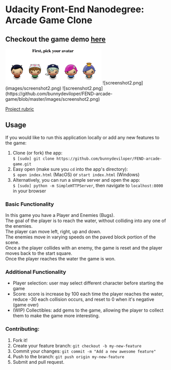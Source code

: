 # Udacity Front-End Nanodegree: Arcade Game Clone

## Checkout the game demo [here](https://bunnydeviloper.github.io/FEND-arcade-game/)
<img src="images/screenshot1.png" alt="screenshot 1" width="300px">
![screenshot2.png](images/screenshot2.png)  
![screenshot2.png](https://github.com/bunnydeviloper/FEND-arcade-game/blob/master/images/screenshot2.png)

[Project rubric](https://review.udacity.com/#!/projects/2696458597/rubric)

## Usage
If you would like to run this application locally or add any new features to the game:
  1. Clone (or fork) the app:  
    `$ [sudo] git clone https://github.com/bunnydeviloper/FEND-arcade-game.git`
  2. Easy open (make sure you `cd` into the app's directory):  
    `$ open index.html` (MacOS) or `start index.html` (Windows)
  3. Alternatively, you can run a simple server and open the app:  
    `$ [sudo] python -m SimpleHTTPServer`, then navigate to `localhost:8000` in your browser

### Basic Functionality
In this game you have a Player and Enemies (Bugs).  
The goal of the player is to reach the water, without colliding into any one of the enemies.  
The player can move left, right, up and down.  
The enemies move in varying speeds on the paved block portion of the scene.  
Once a the player collides with an enemy, the game is reset and the player moves back to the start square.  
Once the player reaches the water the game is won.  

### Additional Functionality
* Player selection: user may select different character before starting the game
* Score: score is increase by 100 each time the player reaches the water, reduce -30 each collision occurs, and reset to 0 when it's negative (game over)
* (WIP) Collectibles: add gems to the game, allowing the player to collect them to make the game more interesting.

### Contributing:
1. Fork it!
2. Create your feature branch: `git checkout -b my-new-feature`
3. Commit your changes: `git commit -m "Add a new awesome feature"`
4. Push to the branch: `git push origin my-new-feature`
5. Submit and pull request.

